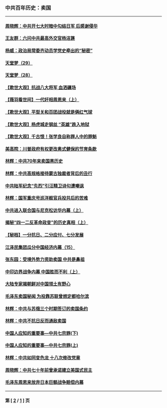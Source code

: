 ### 中共百年历史：卖国
---
#### [周晓辉：中共开七大时暗中勾结日军 后感谢侵华](../../pages/nf1176117/n12921960.md?06030430) 
#### [王友群：六问中共最高外交官杨洁篪](../../pages/nf1176117/n12836495.md?06030430) 
#### [杨威：政治局常委齐动员学党史牵出的“秘密”](../../pages/nf1176117/n12764642.md?06030430) 
#### [天堂梦（29）](../../pages/nf1176117/n12408465.md?06030430) 
#### [天堂梦（28）](../../pages/nf1176117/n12408309.md?06030430) 
#### [【欺世大观】抗战八大将军 血洒疆场](../../pages/nf1176117/n12357044.md?06030430) 
#### [【薇羽看世间】一代奸相周恩来（上）](../../pages/nf1176117/n12401109.md?06030430) 
#### [【欺世大观】平型关和百团战役就是俩红气球](../../pages/nf1176117/n12359157.md?06030430) 
#### [【欺世大观】杨虎城走钢丝 “英雄”跌入地狱](../../pages/nf1176117/n12358840.md?06030430) 
#### [【欺世大观】千古恨！张学良自称罪人中的罪魁](../../pages/nf1176117/n12358629.md?06030430) 
#### [美高院：川普政府有权更改奥式健保的节育条款](../../pages/nf1176117/n12242171.md?06030430) 
#### [林辉：中共70年来卖国黑历史](../../pages/nf1176117/n11552181.md?06030430) 
#### [林辉：中共高规格接待蒙古独裁者背后的丑行](../../pages/nf1176117/n11225005.md?06030430) 
#### [中共陆军纪念“先烈”引汪精卫诗句遭嘲讽](../../pages/nf1176117/n11153345.md?06030430) 
#### [林辉：国军重庆号巡洋舰官兵投共后的苦难](../../pages/nf1176117/n10997801.md?06030430) 
#### [中共进入联合国与尼克松访华内幕（上）](../../pages/nf1176117/n10138788.md?06030430) 
#### [揭秘“四一二反革命政变”的历史真相（上）](../../pages/nf1176117/n9996650.md?06030430) 
#### [【秘档】一分抗日、二分应付、七分发展](../../pages/nf1176117/n9331484.md?06030430) 
#### [江泽民集团瓜分中国经济内幕（15）](../../pages/nf1176117/n9268584.md?06030430) 
#### [张东园：受境外势力资助卖国 中共是鼻祖](../../pages/nf1176117/n9272480.md?06030430) 
#### [中印边界战争内幕 中国胜而不利（上）](../../pages/nf1176117/n9252458.md?06030430) 
#### [大陆专家揭朝鲜对中国领土有野心](../../pages/nf1176117/n9074056.md?06030430) 
#### [毛泽东卖国秘闻 为投靠苏联曾想定都哈尔滨](../../pages/nf1176117/n9058631.md?06030430) 
#### [林辉：中共与苏俄三个时期签订的卖国条约](../../pages/nf1176117/n9036062.md?06030430) 
#### [林辉：中共不抗日反而通敌卖国](../../pages/nf1176117/n8840492.md?06030430) 
#### [中国人应知的重要事—中共七宗罪(下)](../../pages/nf1176117/n8823799.md?06030430) 
#### [中国人应知的重要事—中共七宗罪(上)](../../pages/nf1176117/n8819770.md?06030430) 
#### [林辉：中共如同变色龙 十八次修改党章](../../pages/nf1176117/n8811129.md?06030430) 
#### [周晓辉：中共七十年前曾承诺建立美国式民主](../../pages/nf1176117/n8809061.md?06030430) 
#### [毛泽东周恩来放弃日本巨额战争赔偿内幕](../../pages/nf1176117/n8697753.md?06030430) 

---
#### 第 [ [2](./2.md?06030430) / [1](./1.md?06030430) ] 页
